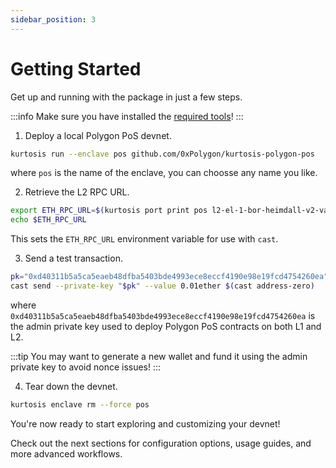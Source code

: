```yaml
---
sidebar_position: 3
---
```


# Getting Started

Get up and running with the package in just a few steps.

:::info
Make sure you have installed the [required tools](./installation.md)!
:::

1. Deploy a local Polygon PoS devnet.

```bash
kurtosis run --enclave pos github.com/0xPolygon/kurtosis-polygon-pos
```

where `pos` is the name of the enclave, you can choosse any name you like.

2. Retrieve the L2 RPC URL.

```bash
export ETH_RPC_URL=$(kurtosis port print pos l2-el-1-bor-heimdall-v2-validator rpc)
echo $ETH_RPC_URL
```

This sets the `ETH_RPC_URL` environment variable for use with `cast`.

3. Send a test transaction.

```bash
pk="0xd40311b5a5ca5eaeb48dfba5403bde4993ece8eccf4190e98e19fcd4754260ea"
cast send --private-key "$pk" --value 0.01ether $(cast address-zero)
```

where `0xd40311b5a5ca5eaeb48dfba5403bde4993ece8eccf4190e98e19fcd4754260ea` is the admin private key used to deploy Polygon PoS contracts on both L1 and L2.

:::tip
You may want to generate a new wallet and fund it using the admin private key to avoid nonce issues!
:::

4. Tear down the devnet.

```bash
kurtosis enclave rm --force pos
```

You're now ready to start exploring and customizing your devnet!  

Check out the next sections for configuration options, usage guides, and more advanced workflows.
